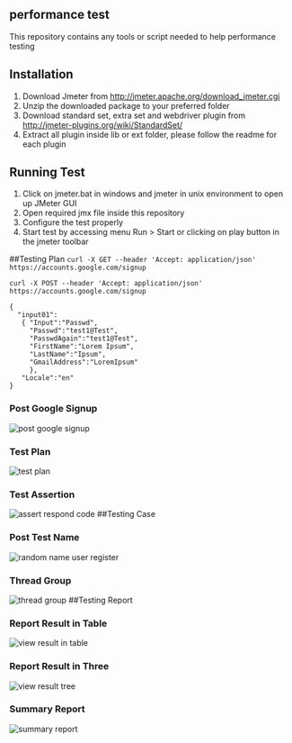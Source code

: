 ## performance test
This repository contains any tools or script needed to help performance testing

## Installation
1. Download Jmeter from http://jmeter.apache.org/download_jmeter.cgi
2. Unzip the downloaded package to your preferred folder
3. Download standard set, extra set and webdriver plugin from http://jmeter-plugins.org/wiki/StandardSet/
4. Extract all plugin inside lib or ext folder, please follow the readme for each plugin

## Running Test
1. Click on jmeter.bat in windows and jmeter in unix environment to open up JMeter GUI
2. Open required jmx file inside this repository
3. Configure the test properly
4. Start test by accessing menu Run > Start or clicking on play button in the jmeter toolbar

##Testing Plan
`curl -X GET --header 'Accept: application/json'`
`https://accounts.google.com/signup`

`curl -X POST --header 'Accept: application/json' `
`https://accounts.google.com/signup`
```
{
  "input01":
   { "Input":"Passwd",
     "Passwd":"test1@Test",
     "PasswdAgain":"test1@Test",
     "FirstName":"Lorem Ipsum",
     "LastName":"Ipsum",
     "GmailAddress":"LoremIpsum"
     },  
   "Locale":"en"
}
```
### Post Google Signup
![post google signup](https://cloud.githubusercontent.com/assets/19463315/17838143/9a85bf68-67ef-11e6-82cc-11a2da337816.PNG)
### Test Plan
![test plan](https://cloud.githubusercontent.com/assets/19463315/17838146/9a8b25f2-67ef-11e6-8543-7cebfa828f50.PNG)
### Test Assertion 
![assert respond code](https://cloud.githubusercontent.com/assets/19463315/17838178/8d7a5d32-67f0-11e6-9554-761f607b8a41.PNG)
##Testing Case
### Post Test Name
![random name user register](https://cloud.githubusercontent.com/assets/19463315/17838145/9a891974-67ef-11e6-88de-dee99a30d02a.PNG)
### Thread Group
![thread group](https://cloud.githubusercontent.com/assets/19463315/17838147/9a8f5550-67ef-11e6-92b7-a64b2dcb15b3.PNG)
##Testing Report
### Report Result in Table
![view result in table](https://cloud.githubusercontent.com/assets/19463315/17838144/9a88d0ea-67ef-11e6-8227-33507444c96e.PNG)
### Report Result in Three
![view result tree](https://cloud.githubusercontent.com/assets/19463315/17838148/9a967416-67ef-11e6-9b65-bc496ef064da.PNG)
### Summary Report
![summary report](https://cloud.githubusercontent.com/assets/19463315/17838142/9a7c02b6-67ef-11e6-9cb1-01968ff04e6f.PNG)




